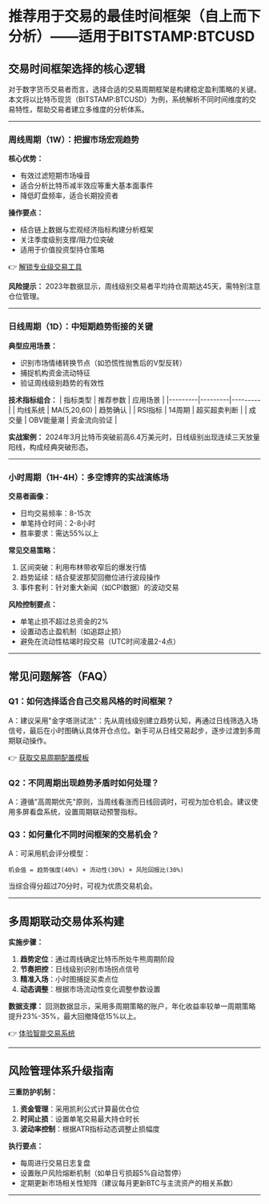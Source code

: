 # 推荐用于交易的最佳时间框架（自上而下分析）——适用于BITSTAMP:BTCUSD

## 交易时间框架选择的核心逻辑
对于数字货币交易者而言，选择合适的交易周期框架是构建稳定盈利策略的关键。本文将以比特币现货（BITSTAMP:BTCUSD）为例，系统解析不同时间维度的交易特性，帮助交易者建立多维度的分析体系。

---

### 周线周期（1W）：把握市场宏观趋势
**核心优势：**
- 有效过滤短期市场噪音
- 适合分析比特币减半效应等重大基本面事件
- 降低盯盘频率，适合长期投资者

**操作要点：**
- 结合链上数据与宏观经济指标构建分析框架
- 关注季度级别支撑/阻力位突破
- 适用于价值投资型持仓策略

👉 [解锁专业级交易工具](https://bit.ly/okx_welcome)

**风险提示：** 2023年数据显示，周线级别交易者平均持仓周期达45天，需特别注意仓位管理。

---

### 日线周期（1D）：中短期趋势衔接的关键
**典型应用场景：**
- 识别市场情绪转换节点（如恐慌性抛售后的V型反转）
- 捕捉机构资金流动特征
- 验证周线级别趋势的有效性

**技术指标组合：**
| 指标类型 | 推荐参数 | 应用场景 |
|---------|---------|---------|
| 均线系统 | MA(5,20,60) | 趋势确认 |
| RSI指标 | 14周期 | 超买超卖判断 |
| 成交量 | OBV能量潮 | 资金流向验证 |

**实战案例：** 2024年3月比特币突破前高6.4万美元时，日线级别出现连续三天放量阳线，构成经典突破形态。

---

### 小时周期（1H-4H）：多空博弈的实战演练场
**交易者画像：**
- 日均交易频率：8-15次
- 单笔持仓时间：2-8小时
- 胜率要求：需达55%以上

**常见交易策略：**
1. 区间突破：利用布林带收窄后的爆发行情
2. 趋势延续：结合斐波那契回撤位进行波段操作
3. 事件套利：针对重大新闻（如CPI数据）的波动交易

**风险控制要点：**
- 单笔止损不超过总资金的2%
- 设置动态止盈机制（如追踪止损）
- 避免在流动性枯竭时段交易（UTC时间凌晨2-4点）

---

## 常见问题解答（FAQ）

### Q1：如何选择适合自己交易风格的时间框架？
A：建议采用"金字塔测试法"：先从周线级别建立趋势认知，再通过日线筛选入场信号，最后在小时图确认具体开仓点位。新手可从日线交易起步，逐步过渡到多周期联动操作。

👉 [获取交易周期配置模板](https://bit.ly/okx_welcome)

### Q2：不同周期出现趋势矛盾时如何处理？
A：遵循"高周期优先"原则，当周线看涨而日线回调时，可视为加仓机会。建议使用多屏看盘系统，设置周期联动预警指标。

### Q3：如何量化不同时间框架的交易机会？
A：可采用机会评分模型：
```
机会值 = 趋势强度(40%) + 流动性(30%) + 风险回报比(30%)
```
当综合得分超过70分时，可视为优质交易机会。

---

## 多周期联动交易体系构建
**实施步骤：**
1. **趋势定位**：通过周线确定比特币所处牛熊周期阶段
2. **节奏把控**：日线级别识别市场拐点信号
3. **精准入场**：小时图捕捉买卖点位
4. **动态调整**：根据市场流动性变化调整参数设置

**数据支撑：** 回测数据显示，采用多周期策略的账户，年化收益率较单一周期策略提升23%-35%，最大回撤降低15%以上。

👉 [体验智能交易系统](https://bit.ly/okx_welcome)

---

## 风险管理体系升级指南
**三重防护机制：**
1. **资金管理**：采用凯利公式计算最优仓位
2. **时间止损**：设置单笔交易最大持仓时长
3. **波动率控制**：根据ATR指标动态调整止损幅度

**执行要点：**
- 每周进行交易日志复盘
- 设置账户风险熔断机制（如单日亏损超5%自动暂停）
- 定期更新市场相关性矩阵（建议每月更新BTC与主流资产的相关系数）

---
